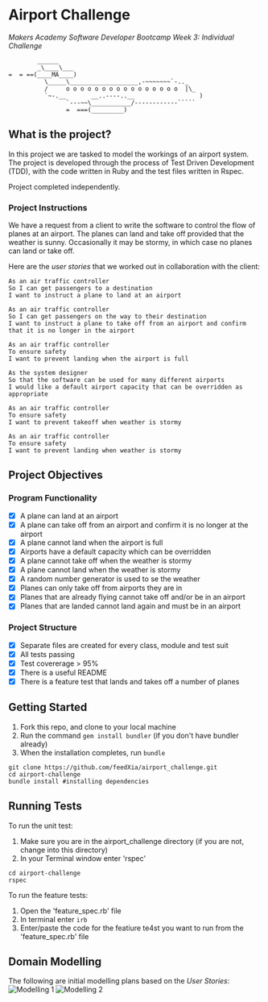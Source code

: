 # Airport Challenge

_Makers Academy Software Developer Bootcamp Week 3: Individual Challenge_

```
        ______
        _\____\___
=  = ==(____MA____)
          \_____\___________________,-~~~~~~~`-.._
          /     o o o o o o o o o o o o o o o o  |\_
          `~-.__       __..----..__                  )
                `---~~\___________/------------`````
                =  ===(_________)

```

## What is the project?
In this project we are tasked to model the workings of an airport system. The project is developed through the process of Test Driven Development (TDD), with the code written in Ruby and the test files written in Rspec.

Project completed independently.

### Project Instructions
We have a request from a client to write the software to control the flow of planes at an airport. The planes can land and take off provided that the weather is sunny. Occasionally it may be stormy, in which case no planes can land or take off.  

Here are the *user stories* that we worked out in collaboration with the client:

```
As an air traffic controller 
So I can get passengers to a destination 
I want to instruct a plane to land at an airport

As an air traffic controller 
So I can get passengers on the way to their destination 
I want to instruct a plane to take off from an airport and confirm that it is no longer in the airport

As an air traffic controller 
To ensure safety 
I want to prevent landing when the airport is full 

As the system designer
So that the software can be used for many different airports
I would like a default airport capacity that can be overridden as appropriate

As an air traffic controller 
To ensure safety 
I want to prevent takeoff when weather is stormy 

As an air traffic controller 
To ensure safety 
I want to prevent landing when weather is stormy 
```

## Project Objectives

### Program Functionality
- [x] A plane can land at an airport
- [x] A plane can take off from an airport and confirm it is no longer at the airport
- [x] A plane cannot land when the airport is full
- [x] Airports have a default capacity which can be overridden
- [x] A plane cannot take off when the weather is stormy
- [x] A plane cannot land when the weather is stormy
- [x] A random number generator is used to se the weather
- [x] Planes can only take off from airports they are in
- [x] Planes that are already flying cannot take off and/or be in an airport
- [x] Planes that are landed cannot land again and must be in an airport

### Project Structure
- [x] Separate files are created for every class, module and test suit
- [x] All tests passing
- [x] Test covererage > 95%
- [x] There is a useful README
- [x] There is a feature test that lands and takes off a number of planes

## Getting Started
1. Fork this repo, and clone to your local machine
2. Run the command `gem install bundler` (if you don't have bundler already)
3. When the installation completes, run `bundle`

```
git clone https://github.com/feedXia/airport_challenge.git
cd airport-challenge
bundle install #installing dependencies
```
## Running Tests

To run the unit test:
1. Make sure you are in the airport_challenge directory (if you are not, change into this directory)
2. In your Terminal window enter 'rspec'

```
cd airport-challenge
rspec
```
To run the feature tests:
1. Open the 'feature_spec.rb' file
2. In terminal enter `irb`
3. Enter/paste the code for the featiure te4st you want to run from the 'feature_spec.rb' file

## Domain Modelling
The following are initial modelling plans based on the *User Stories*: 
![Modelling 1](https://imgur.com/Q1Dig2W)
![Modelling 2](https://imgur.com/zET9djn)